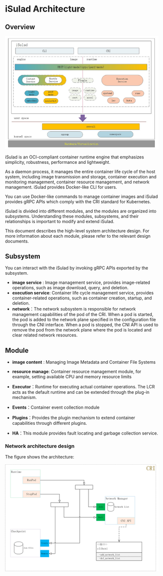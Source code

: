 # iSulad Architecture

## Overview

![architecture](design/arch.jpg)

iSulad is an OCI-compliant container runtime engine that emphasizes simplicity, robustness, performance and lightweight. 

As a daemon process, it manages the entire container life cycle of the host system, including image transmission and storage, container execution and monitoring management, container resource management, and network management. iSulad provides Docker-like CLI for users.

You can use Docker-like commands to manage container images and iSulad provides gRPC APIs which comply with the CRI standard for Kubernetes. 

iSulad is divided into different modules, and the modules are organized into subsystems. Understanding these modules, subsystems, and their relationships is important to modify and extend iSulad. 

This document describes the high-level system architecture design. For more information about each module, please refer to the relevant design documents. 

## Subsystem

You can interact with the iSulad by invoking gRPC APIs exported by the subsystem. 

- **image service** :   Image management service, provides image-related operations, such as image download, query, and deletion. 
- **execution service**:  Container life cycle management service, provides container-related operations, such as container creation, startup, and deletion. 
- **network**：The network subsystem is responsible for network management capabilities of the pod of the CRI. When a pod is started, the pod is added to the network plane specified in the configuration file through the CNI interface. When a pod is stopped, the CNI API is used to remove the pod from the network plane where the pod is located and clear related network resources. 

## Module 

- **image content** :   Managing Image Metadata and Container File Systems 

- **resource manage**:  Container resource management module, for example, setting available CPU and memory resource limits 

- **Executor**：Runtime for executing actual container operations. The LCR acts as the default runtime and can be extended through the plug-in mechanism. 

- **Events**：Container event collection module

- **Plugins**：Provides the plugin mechanism to extend container capabilities through different plugins.

- **HA**：This module provides fault locating and garbage collection service. 

### Network architecture design 

The figure shows the architecture:

![CNI_architecture](./design/CNI_architecture.png)

